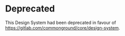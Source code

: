 # Deprecated

This Design System had been deprecated in favour of https://gitlab.com/commonground/core/design-system.
